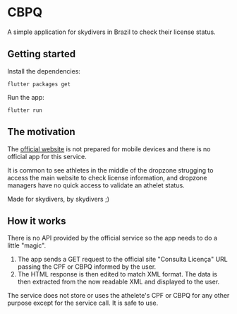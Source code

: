 # CBPQ

A simple application for skydivers in Brazil to check their license status.

## Getting started

Install the dependencies:

```
flutter packages get
```

Run the app:

```
flutter run
```

## The motivation

The [official website](www.cbpq.org.br) is not prepared for mobile devices and there is no official app for this service.

It is common to see athletes in the middle of the dropzone strugging to access the main website to check license information, and dropzone managers have no quick access to validate an athelet status.

Made for skydivers, by skydivers ;)

## How it works

There is no API provided by the official service so the app needs to do a little "magic".

1. The app sends a GET request to the official site "Consulta Licença" URL passing the CPF or CBPQ informed by the user.
2. The HTML response is then edited to match XML format. The data is then extracted from the now readable XML and displayed to the user.

The service does not store or uses the athelete's CPF or CBPQ for any other purpose except for the service call. It is safe to use.
